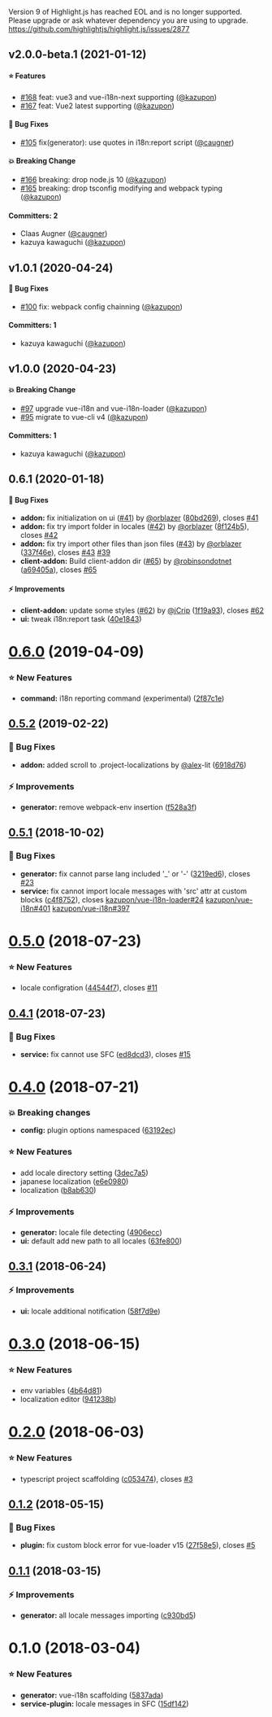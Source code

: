 Version 9 of Highlight.js has reached EOL and is no longer supported.
Please upgrade or ask whatever dependency you are using to upgrade.
https://github.com/highlightjs/highlight.js/issues/2877

## v2.0.0-beta.1 (2021-01-12)

#### :star: Features
* [#168](https://github.com/intlify/vue-cli-plugin-i18n/pull/168) feat: vue3 and vue-i18n-next supporting ([@kazupon](https://github.com/kazupon))
* [#167](https://github.com/intlify/vue-cli-plugin-i18n/pull/167) feat: Vue2 latest supporting ([@kazupon](https://github.com/kazupon))

#### :bug: Bug Fixes
* [#105](https://github.com/intlify/vue-cli-plugin-i18n/pull/105) fix(generator): use quotes in i18n:report script ([@caugner](https://github.com/caugner))

#### :boom: Breaking Change
* [#166](https://github.com/intlify/vue-cli-plugin-i18n/pull/166) breaking: drop node.js 10 ([@kazupon](https://github.com/kazupon))
* [#165](https://github.com/intlify/vue-cli-plugin-i18n/pull/165) breaking: drop tsconfig modifying and webpack typing ([@kazupon](https://github.com/kazupon))

#### Committers: 2
- Claas Augner ([@caugner](https://github.com/caugner))
- kazuya kawaguchi ([@kazupon](https://github.com/kazupon))


## v1.0.1 (2020-04-24)

#### :bug: Bug Fixes
* [#100](https://github.com/kazupon/vue-cli-plugin-i18n/pull/100) fix: webpack config chainning ([@kazupon](https://github.com/kazupon))

#### Committers: 1
- kazuya kawaguchi ([@kazupon](https://github.com/kazupon))


## v1.0.0 (2020-04-23)

#### :boom: Breaking Change
* [#97](https://github.com/kazupon/vue-cli-plugin-i18n/pull/97) upgrade vue-i18n and vue-i18n-loader ([@kazupon](https://github.com/kazupon))
* [#95](https://github.com/kazupon/vue-cli-plugin-i18n/pull/95) migrate to vue-cli v4 ([@kazupon](https://github.com/kazupon))

#### Committers: 1
- kazuya kawaguchi ([@kazupon](https://github.com/kazupon))

## 0.6.1 (2020-01-18)

#### :bug: Bug Fixes

* **addon:** fix initialization on ui ([#41](https://github.com/kazupon/vue-cli-plugin-i18n/issues/41)) by [@orblazer](https://github.com/orblazer) ([80bd269](https://github.com/kazupon/vue-cli-plugin-i18n/commit/80bd269)), closes [#41](https://github.com/kazupon/vue-cli-plugin-i18n/issues/41)
* **addon:** fix try import folder in locales ([#42](https://github.com/kazupon/vue-cli-plugin-i18n/issues/42)) by [@orblazer](https://github.com/orblazer) ([8f124b5](https://github.com/kazupon/vue-cli-plugin-i18n/commit/8f124b5)), closes [#42](https://github.com/kazupon/vue-cli-plugin-i18n/issues/42)
* **addon:** fix try import other files than json files ([#43](https://github.com/kazupon/vue-cli-plugin-i18n/issues/43)) by [@orblazer](https://github.com/orblazer) ([337f46e](https://github.com/kazupon/vue-cli-plugin-i18n/commit/337f46e)), closes [#43](https://github.com/kazupon/vue-cli-plugin-i18n/issues/43) [#39](https://github.com/kazupon/vue-cli-plugin-i18n/issues/39)
* **client-addon:** Build client-addon dir ([#65](https://github.com/kazupon/vue-cli-plugin-i18n/issues/65)) by [@robinsondotnet](https://github.com/robinsondotnet) ([a69405a](https://github.com/kazupon/vue-cli-plugin-i18n/commit/a69405a)), closes [#65](https://github.com/kazupon/vue-cli-plugin-i18n/issues/65)

#### :zap: Improvements

* **client-addon:** update some styles ([#62](https://github.com/kazupon/vue-cli-plugin-i18n/issues/62)) by [@jCrip](https://github.com/jCrip) ([1f19a93](https://github.com/kazupon/vue-cli-plugin-i18n/commit/1f19a93)), closes [#62](https://github.com/kazupon/vue-cli-plugin-i18n/issues/62)
* **ui:** tweak i18n:report task ([40e1843](https://github.com/kazupon/vue-cli-plugin-i18n/commit/40e1843))



<a name="0.6.0"></a>
# [0.6.0](https://github.com/kazupon/vue-cli-plugin-i18n/compare/v0.5.2...v0.6.0) (2019-04-09)


### :star: New Features

* **command:** i18n reporting command (experimental) ([2f87c1e](https://github.com/kazupon/vue-cli-plugin-i18n/commit/2f87c1e))



<a name="0.5.2"></a>
## [0.5.2](https://github.com/kazupon/vue-cli-plugin-i18n/compare/v0.5.1...v0.5.2) (2019-02-22)


### :bug: Bug Fixes

* **addon:** added scroll to .project-localizations by [@alex](https://github.com/alex)-lit  ([6918d76](https://github.com/kazupon/vue-cli-plugin-i18n/commit/6918d76))


### :zap: Improvements

* **generator:** remove webpack-env insertion ([f528a3f](https://github.com/kazupon/vue-cli-plugin-i18n/commit/f528a3f))



<a name="0.5.1"></a>
## [0.5.1](https://github.com/kazupon/vue-cli-plugin-i18n/compare/v0.5.0...v0.5.1) (2018-10-02)


### :bug: Bug Fixes

* **generator:** fix cannot parse lang included '_' or '-' ([3219ed6](https://github.com/kazupon/vue-cli-plugin-i18n/commit/3219ed6)), closes [#23](https://github.com/kazupon/vue-cli-plugin-i18n/issues/23)
* **service:** fix cannot import locale messages with 'src' attr at custom blocks ([c4f8752](https://github.com/kazupon/vue-cli-plugin-i18n/commit/c4f8752)), closes [kazupon/vue-i18n-loader#24](https://github.com/kazupon/vue-i18n-loader/issues/24) [kazupon/vue-i18n#401](https://github.com/kazupon/vue-i18n/issues/401) [kazupon/vue-i18n#397](https://github.com/kazupon/vue-i18n/issues/397)



<a name="0.5.0"></a>
# [0.5.0](https://github.com/kazupon/vue-cli-plugin-i18n/compare/v0.4.1...v0.5.0) (2018-07-23)


### :star: New Features

* locale configration ([44544f7](https://github.com/kazupon/vue-cli-plugin-i18n/commit/44544f7)), closes [#11](https://github.com/kazupon/vue-cli-plugin-i18n/issues/11)



<a name="0.4.1"></a>
## [0.4.1](https://github.com/kazupon/vue-cli-plugin-i18n/compare/v0.4.0...v0.4.1) (2018-07-23)


### :bug: Bug Fixes

* **service:** fix cannot use SFC ([ed8dcd3](https://github.com/kazupon/vue-cli-plugin-i18n/commit/ed8dcd3)), closes [#15](https://github.com/kazupon/vue-cli-plugin-i18n/issues/15)



<a name="0.4.0"></a>
# [0.4.0](https://github.com/kazupon/vue-cli-plugin-i18n/compare/v0.3.1...v0.4.0) (2018-07-21)


### :boom: Breaking changes

* **config:** plugin options namespaced ([63192ec](https://github.com/kazupon/vue-cli-plugin-i18n/commit/63192ec))


### :star: New Features

* add locale directory setting ([3dec7a5](https://github.com/kazupon/vue-cli-plugin-i18n/commit/3dec7a5))
* japanese localization ([e6e0980](https://github.com/kazupon/vue-cli-plugin-i18n/commit/e6e0980))
* localization ([b8ab630](https://github.com/kazupon/vue-cli-plugin-i18n/commit/b8ab630))


### :zap: Improvements

* **generator:** locale file detecting ([4906ecc](https://github.com/kazupon/vue-cli-plugin-i18n/commit/4906ecc))
* **ui:** default add new path to all locales ([63fe800](https://github.com/kazupon/vue-cli-plugin-i18n/commit/63fe800))



<a name="0.3.1"></a>
## [0.3.1](https://github.com/kazupon/vue-cli-plugin-i18n/compare/v0.3.0...v0.3.1) (2018-06-24)


### :zap: Improvements

* **ui:** locale additional notification ([58f7d9e](https://github.com/kazupon/vue-cli-plugin-i18n/commit/58f7d9e))



<a name="0.3.0"></a>
# [0.3.0](https://github.com/kazupon/vue-cli-plugin-i18n/compare/v0.2.0...v0.3.0) (2018-06-15)


### :star: New Features

* env variables ([4b64d81](https://github.com/kazupon/vue-cli-plugin-i18n/commit/4b64d81))
* localization editor ([941238b](https://github.com/kazupon/vue-cli-plugin-i18n/commit/941238b))



<a name="0.2.0"></a>
# [0.2.0](https://github.com/kazupon/vue-cli-plugin-i18n/compare/v0.1.2...v0.2.0) (2018-06-03)


### :star: New Features

* typescript project scaffolding ([c053474](https://github.com/kazupon/vue-cli-plugin-i18n/commit/c053474)), closes [#3](https://github.com/kazupon/vue-cli-plugin-i18n/issues/3)


<a name="0.1.2"></a>
## [0.1.2](https://github.com/kazupon/vue-cli-plugin-i18n/compare/v0.1.1...v0.1.2) (2018-05-15)


### :bug: Bug Fixes

* **plugin:** fix custom block error for vue-loader v15 ([27f58e5](https://github.com/kazupon/vue-cli-plugin-i18n/commit/27f58e5)), closes [#5](https://github.com/kazupon/vue-cli-plugin-i18n/issues/5)



<a name="0.1.1"></a>
## [0.1.1](https://github.com/kazupon/vue-cli-plugin-i18n/compare/v0.1.0...v0.1.1) (2018-03-15)


### :zap: Improvements

* **generator:** all locale messages importing ([c930bd5](https://github.com/kazupon/vue-cli-plugin-i18n/commit/c930bd5))



<a name="0.1.0"></a>
# 0.1.0 (2018-03-04)


### :star: New Features

* **generator:** vue-i18n scaffolding ([5837ada](https://github.com/kazupon/vue-cli-plugin-i18n/commit/5837ada))
* **service-plugin:** locale messages in SFC ([15df142](https://github.com/kazupon/vue-cli-plugin-i18n/commit/15df142))

